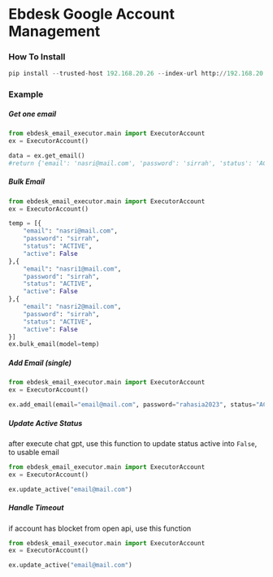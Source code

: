 # Ebdesk Google Account Management

### How To Install
```python
pip install --trusted-host 192.168.20.26 --index-url http://192.168.20.26:6060/simple/ ebdesk-email-executor
```

### Example 

##### Get one email
```python
from ebdesk_email_executor.main import ExecutorAccount
ex = ExecutorAccount()

data = ex.get_email()
#return {'email': 'nasri@mail.com', 'password': 'sirrah', 'status': 'ACTIVE', 'active': False}
```

##### Bulk Email
```python
from ebdesk_email_executor.main import ExecutorAccount
ex = ExecutorAccount()

temp = [{
    "email": "nasri@mail.com",
    "password": "sirrah",
    "status": "ACTIVE",
    "active": False
},{
    "email": "nasri1@mail.com",
    "password": "sirrah",
    "status": "ACTIVE",
    "active": False
},{
    "email": "nasri2@mail.com",
    "password": "sirrah",
    "status": "ACTIVE",
    "active": False
}]
ex.bulk_email(model=temp)
```

##### Add Email (single)
```python
from ebdesk_email_executor.main import ExecutorAccount
ex = ExecutorAccount()

ex.add_email(email="email@mail.com", password="rahasia2023", status="ACTIVE")
```

##### Update Active Status
after execute chat gpt, use this function to update status active into `False`, to usable email 
```python
from ebdesk_email_executor.main import ExecutorAccount
ex = ExecutorAccount()

ex.update_active("email@mail.com")
```

##### Handle Timeout
if account has blocket from open api, use this function
```python
from ebdesk_email_executor.main import ExecutorAccount
ex = ExecutorAccount()

ex.update_active("email@mail.com")
```

